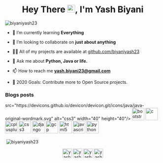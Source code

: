 <h1 align="center">Hey There <img src="https://media.giphy.com/media/hvRJCLFzcasrR4ia7z/giphy.gif" width="25px">, I'm Yash Biyani</h1>

<p align="left"> <img src="https://komarev.com/ghpvc/?username=biyaniyash23" alt="biyaniyash23" /> </p>

- 🌱 I’m currently learning **Everything**

- 👯 I’m looking to collaborate on **just about anything**

- 👨‍💻 All of my projects are available at [github.com/biyaniyash23](github.com/biyaniyash23)

- 💬 Ask me about **Python, Java or life.**

- 📫 How to reach me **yash.biyani23@gmail.com**

- 🥅 2020 Goals: Contribute more to Open Source projects.

### Blogs posts

<!-- BLOG-POST-LIST:START -->
<!-- BLOG-POST-LIST:END -->

<p align="left">
 src="https://devicons.github.io/devicon/devicon.git/icons/java/java-original-wordmark.svg" alt="css3" width="40" height="40"/>  <img src="https://devicons.github.io/devicon/devicon.git/icons/bootstrap/bootstrap-plain.svg" alt="bootstrap" width="40" height="40"/> <img src="https://devicons.github.io/devicon/devicon.git/icons/c/c-original.svg" alt="c" width="40" height="40"/> <img src="https://devicons.github.io/devicon/devicon.git/icons/cplusplus/cplusplus-original.svg" alt="cplusplus" width="40" height="40"/> <img src="https://devicons.github.io/devicon/devicon.git/icons/css3/css3-original-wordmark.svg" alt="css3" width="40" height="40"/> <img src="https://devicons.github.io/devicon/devicon.git/icons/django/django-original.svg" alt="django" width="40" height="40"/>  <img src="https://www.vectorlogo.zone/logos/google_cloud/google_cloud-icon.svg" alt="gcp" width="40" height="40"/>  <img src="https://devicons.github.io/devicon/devicon.git/icons/html5/html5-original-wordmark.svg" alt="html5" width="40" height="40"/> <img src="https://devicons.github.io/devicon/devicon.git/icons/javascript/javascript-original.svg" alt="javascript" width="40" height="40"/>  <img src="https://devicons.github.io/devicon/devicon.git/icons/python/python-original.svg" alt="python" width="40" height="40"/>

<p>&nbsp;<img align="center" src="https://github-readme-stats.vercel.app/api?username=biyaniyash23&show_icons=true" alt="biyaniyash23" /></p>

<p align="center">
<a href="https://www.linkedin.com/in/yash-biyani-8b63791a1" target="blank"><img align="center" src="https://cdn.jsdelivr.net/npm/simple-icons@3.0.1/icons/linkedin.svg" alt="yash-biyani" height="30" width="30" /></a>
<a href="https://stackoverflow.com/users/14438866/yash-biyani" target="blank"><img align="center" src="https://cdn.jsdelivr.net/npm/simple-icons@3.0.1/icons/stackoverflow.svg" alt="yash-biyani" height="30" width="30" /></a>
<a href="https://www.instagram.com/yash__biyani/" target="blank"><img align="center" src="https://cdn.jsdelivr.net/npm/simple-icons@3.0.1/icons/instagram.svg" alt="yash__biyani" height="30" width="30" /></a>
<a href="https://www.hackerrank.com/yash_biyani23" target="blank"><img align="center" src="https://cdn.jsdelivr.net/npm/simple-icons@3.0.1/icons/hackerrank.svg" alt="yash__biyani" height="30" width="30" /></a>
</p>
